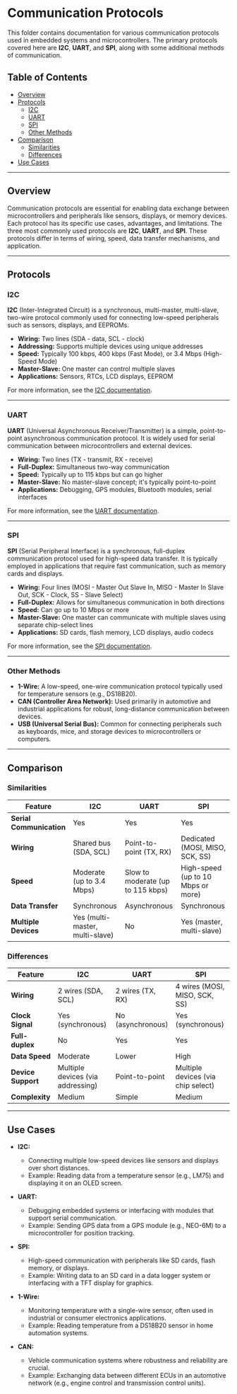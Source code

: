# Communication Protocols

This folder contains documentation for various communication protocols used in embedded systems and microcontrollers. The primary protocols covered here are **I2C**, **UART**, and **SPI**, along with some additional methods of communication.

## Table of Contents

- [Overview](#overview)
- [Protocols](#protocols)
  - [I2C](#i2c)
  - [UART](#uart)
  - [SPI](#spi)
  - [Other Methods](#other-methods)
- [Comparison](#comparison)
  - [Similarities](#similarities)
  - [Differences](#differences)
- [Use Cases](#use-cases)

---

## Overview

Communication protocols are essential for enabling data exchange between microcontrollers and peripherals like sensors, displays, or memory devices. Each protocol has its specific use cases, advantages, and limitations. The three most commonly used protocols are **I2C**, **UART**, and **SPI**. These protocols differ in terms of wiring, speed, data transfer mechanisms, and application.

---

## Protocols

### I2C

**I2C** (Inter-Integrated Circuit) is a synchronous, multi-master, multi-slave, two-wire protocol commonly used for connecting low-speed peripherals such as sensors, displays, and EEPROMs.

- **Wiring:** Two lines (SDA - data, SCL - clock)
- **Addressing:** Supports multiple devices using unique addresses
- **Speed:** Typically 100 kbps, 400 kbps (Fast Mode), or 3.4 Mbps (High-Speed Mode)
- **Master-Slave:** One master can control multiple slaves
- **Applications:** Sensors, RTCs, LCD displays, EEPROM

For more information, see the [I2C documentation](I2C/README.md).

---

### UART

**UART** (Universal Asynchronous Receiver/Transmitter) is a simple, point-to-point asynchronous communication protocol. It is widely used for serial communication between microcontrollers and external devices.

- **Wiring:** Two lines (TX - transmit, RX - receive)
- **Full-Duplex:** Simultaneous two-way communication
- **Speed:** Typically up to 115 kbps but can go higher
- **Master-Slave:** No master-slave concept; it's typically point-to-point
- **Applications:** Debugging, GPS modules, Bluetooth modules, serial interfaces

For more information, see the [UART documentation](UART/README.md).

---

### SPI

**SPI** (Serial Peripheral Interface) is a synchronous, full-duplex communication protocol used for high-speed data transfer. It is typically employed in applications that require fast communication, such as memory cards and displays.

- **Wiring:** Four lines (MOSI - Master Out Slave In, MISO - Master In Slave Out, SCK - Clock, SS - Slave Select)
- **Full-Duplex:** Allows for simultaneous communication in both directions
- **Speed:** Can go up to 10 Mbps or more
- **Master-Slave:** One master can communicate with multiple slaves using separate chip-select lines
- **Applications:** SD cards, flash memory, LCD displays, audio codecs

For more information, see the [SPI documentation](SPI/README.md).

---

### Other Methods

- **1-Wire:** A low-speed, one-wire communication protocol typically used for temperature sensors (e.g., DS18B20).
- **CAN (Controller Area Network):** Used primarily in automotive and industrial applications for robust, long-distance communication between devices.
- **USB (Universal Serial Bus):** Common for connecting peripherals such as keyboards, mice, and storage devices to microcontrollers or computers.

---

## Comparison

### Similarities

| Feature              | I2C                        | UART                    | SPI                     |
|----------------------|----------------------------|--------------------------|--------------------------|
| **Serial Communication** | Yes                        | Yes                      | Yes                      |
| **Wiring**            | Shared bus (SDA, SCL)       | Point-to-point (TX, RX)   | Dedicated (MOSI, MISO, SCK, SS) |
| **Speed**             | Moderate (up to 3.4 Mbps)   | Slow to moderate (up to 115 kbps) | High-speed (up to 10 Mbps or more) |
| **Data Transfer**      | Synchronous                | Asynchronous             | Synchronous               |
| **Multiple Devices**  | Yes (multi-master, multi-slave) | No                       | Yes (master, multi-slave) |

### Differences

| Feature                | **I2C**                         | **UART**                         | **SPI**                          |
|------------------------|----------------------------------|----------------------------------|-----------------------------------|
| **Wiring**             | 2 wires (SDA, SCL)               | 2 wires (TX, RX)                 | 4 wires (MOSI, MISO, SCK, SS)    |
| **Clock Signal**        | Yes (synchronous)                | No (asynchronous)                | Yes (synchronous)                |
| **Full-duplex**        | No                               | Yes                              | Yes                              |
| **Data Speed**         | Moderate                         | Lower                            | High                             |
| **Device Support**     | Multiple devices (via addressing) | Point-to-point                   | Multiple devices (via chip select)|
| **Complexity**         | Medium                           | Simple                           | Medium                           |

---

## Use Cases

- **I2C:**
  - Connecting multiple low-speed devices like sensors and displays over short distances.
  - Example: Reading data from a temperature sensor (e.g., LM75) and displaying it on an OLED screen.
  
- **UART:**
  - Debugging embedded systems or interfacing with modules that support serial communication.
  - Example: Sending GPS data from a GPS module (e.g., NEO-6M) to a microcontroller for position tracking.
  
- **SPI:**
  - High-speed communication with peripherals like SD cards, flash memory, or displays.
  - Example: Writing data to an SD card in a data logger system or interfacing with a TFT display for graphics.

- **1-Wire:**
  - Monitoring temperature with a single-wire sensor, often used in industrial or consumer electronics applications.
  - Example: Reading temperature from a DS18B20 sensor in home automation systems.

- **CAN:**
  - Vehicle communication systems where robustness and reliability are crucial.
  - Example: Exchanging data between different ECUs in an automotive network (e.g., engine control and transmission control units).
